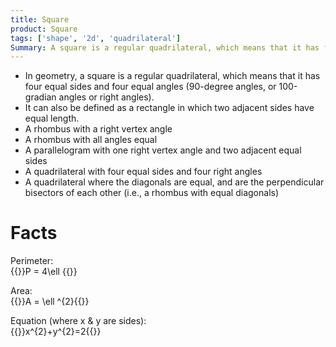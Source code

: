 ```yaml
---
title: Square
product: Square
tags: ['shape', '2d', 'quadrilateral']
Summary: A square is a regular quadrilateral, which means that it has four equal sides and four equal angles
---
```


* In geometry, a square is a regular quadrilateral, which means that it has four equal sides and four equal angles (90-degree angles, or 100-gradian angles or right angles).
* It can also be defined as a rectangle in which two adjacent sides have equal length.
* A rhombus with a right vertex angle
* A rhombus with all angles equal
* A parallelogram with one right vertex angle and two adjacent equal sides
* A quadrilateral with four equal sides and four right angles
* A quadrilateral where the diagonals are equal, and are the perpendicular bisectors of each other (i.e., a rhombus with equal diagonals)

# Facts

Perimeter:  
{{<latex>}}P = 4\ell {{</latex>}}

Area:  
{{<latex>}}A = \ell ^{2}{{</latex>}}

Equation (where x & y are sides):  
{{<latex>}}x^{2}+y^{2}=2{{</latex>}}